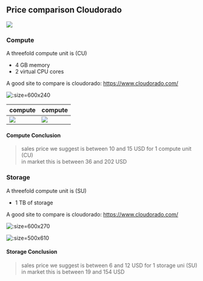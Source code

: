 ## Price comparison Cloudorado

![](./img/cloudorado.png)

### Compute

A threefold compute unit is (CU)

- 4 GB memory
- 2 virtual CPU cores

A good site to compare is cloudorado: https://www.cloudorado.com/

![](./img/cloudorado_compute_choices.png ':size=600x240')

| compute  | compute  |
|---|---|
| ![](./img/cloudorado_compute_1.png)  | ![](./img/cloudorado_compute_2.png)  |


#### Compute Conclusion

> sales price we suggest is between 10 and 15 USD for 1 compute unit (CU) <BR>
> in market this is between 36 and 202 USD

### Storage


A threefold compute unit is (SU)

- 1 TB of storage

A good site to compare is cloudorado: https://www.cloudorado.com/

![](./img/cloudorado_storage_choices.png ':size=600x270')

![](./img/cloudorado_storage_1.png ':size=500x610')

#### Storage Conclusion

> sales price we suggest is between 6 and 12 USD for 1 storage uni (SU) <BR>
> in market this is between 19 and 154 USD

